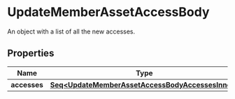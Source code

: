 

# UpdateMemberAssetAccessBody

An object with a list of all the new accesses.

## Properties

Name | Type | Description | Notes
------------ | ------------- | ------------- | -------------
**accesses** | [**Seq&lt;UpdateMemberAssetAccessBodyAccessesInner&gt;**](UpdateMemberAssetAccessBodyAccessesInner.md) |  | 



